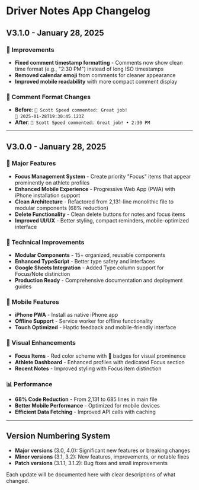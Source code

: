 # Driver Notes App Changelog

## V3.1.0 - January 28, 2025

### 🔧 Improvements
- **Fixed comment timestamp formatting** - Comments now show clean time format (e.g., "2:30 PM") instead of long ISO timestamps
- **Removed calendar emoji** from comments for cleaner appearance
- **Improved mobile readability** with more compact comment display

### 📝 Comment Format Changes
- **Before**: `💬 Scott Speed commented: Great job!`<br>`📅 2025-01-28T19:30:45.123Z`
- **After**: `💬 Scott Speed commented: Great job! • 2:30 PM`

---

## V3.0.0 - January 28, 2025

### 🎯 Major Features
- **Focus Management System** - Create priority "Focus" items that appear prominently on athlete profiles
- **Enhanced Mobile Experience** - Progressive Web App (PWA) with iPhone installation support
- **Clean Architecture** - Refactored from 2,131-line monolithic file to modular components (68% reduction)
- **Delete Functionality** - Clean delete buttons for notes and focus items
- **Improved UI/UX** - Better styling, compact reminders, mobile-optimized interface

### 🔧 Technical Improvements
- **Modular Components** - 15+ organized, reusable components
- **Enhanced TypeScript** - Better type safety and interfaces
- **Google Sheets Integration** - Added Type column support for Focus/Note distinction
- **Production Ready** - Comprehensive documentation and deployment guides

### 📱 Mobile Features
- **iPhone PWA** - Install as native iPhone app
- **Offline Support** - Service worker for offline functionality
- **Touch Optimized** - Haptic feedback and mobile-friendly interface

### 🎨 Visual Enhancements
- **Focus Items** - Red color scheme with 🎯 badges for visual prominence
- **Athlete Dashboard** - Enhanced profiles with dedicated Focus section
- **Recent Notes** - Improved styling with Focus item distinction

### 📊 Performance
- **68% Code Reduction** - From 2,131 to 685 lines in main file
- **Better Mobile Performance** - Optimized for mobile devices
- **Efficient Data Fetching** - Improved API calls with caching

---

## Version Numbering System

- **Major versions** (3.0, 4.0): Significant new features or breaking changes
- **Minor versions** (3.1, 3.2): New features, improvements, or notable fixes
- **Patch versions** (3.1.1, 3.1.2): Bug fixes and small improvements

Each update will be documented here with clear descriptions of what changed. 